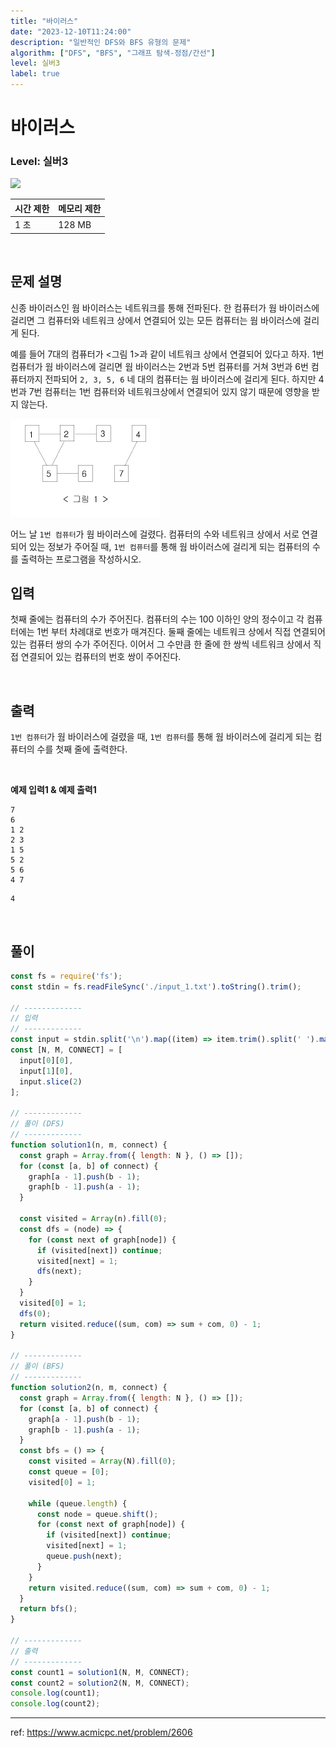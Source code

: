 ```yaml
---
title: "바이러스"
date: "2023-12-10T11:24:00"
description: "일반적인 DFS와 BFS 유형의 문제"
algorithm: ["DFS", "BFS", "그래프 탐색-정점/간선"]
level: 실버3
label: true
---
```


# 바이러스

### Level: 실버3

<img src="https://d2gd6pc034wcta.cloudfront.net/tier/8.svg" style="width: 20px" />

<br>

| 시간 제한 | 메모리 제한 |
| -------- | ---------- |
| 1 초 | 128 MB |

<br>

## 문제 설명

신종 바이러스인 웜 바이러스는 네트워크를 통해 전파된다. 한 컴퓨터가 웜 바이러스에 걸리면 그 컴퓨터와 네트워크 상에서 연결되어 있는 모든 컴퓨터는 웜 바이러스에 걸리게 된다.

예를 들어 7대의 컴퓨터가 <그림 1>과 같이 네트워크 상에서 연결되어 있다고 하자. 1번 컴퓨터가 웜 바이러스에 걸리면 웜 바이러스는 2번과 5번 컴퓨터를 거쳐 3번과 6번 컴퓨터까지 전파되어 `2, 3, 5, 6` 네 대의 컴퓨터는 웜 바이러스에 걸리게 된다. 하지만 4번과 7번 컴퓨터는 1번 컴퓨터와 네트워크상에서 연결되어 있지 않기 때문에 영향을 받지 않는다.

<img src="../assets/바이러스_1.png" alt="바이러스_1" />

어느 날 `1번 컴퓨터`가 웜 바이러스에 걸렸다. 컴퓨터의 수와 네트워크 상에서 서로 연결되어 있는 정보가 주어질 때, `1번 컴퓨터`를 통해 웜 바이러스에 걸리게 되는 컴퓨터의 수를 출력하는 프로그램을 작성하시오.

## 입력

첫째 줄에는 컴퓨터의 수가 주어진다. 컴퓨터의 수는 100 이하인 양의 정수이고 각 컴퓨터에는 1번 부터 차례대로 번호가 매겨진다. 둘째 줄에는 네트워크 상에서 직접 연결되어 있는 컴퓨터 쌍의 수가 주어진다. 이어서 그 수만큼 한 줄에 한 쌍씩 네트워크 상에서 직접 연결되어 있는 컴퓨터의 번호 쌍이 주어진다.

<br>

## 출력

`1번 컴퓨터`가 웜 바이러스에 걸렸을 때, `1번 컴퓨터`를 통해 웜 바이러스에 걸리게 되는 컴퓨터의 수를 첫째 줄에 출력한다.

<br>

**예제 입력1 & 예제 출력1**

~~~
7
6
1 2
2 3
1 5
5 2
5 6
4 7

~~~

~~~
4

~~~

<br>

## 풀이

~~~js
const fs = require('fs');
const stdin = fs.readFileSync('./input_1.txt').toString().trim();

// -------------
// 입력
// -------------
const input = stdin.split('\n').map((item) => item.trim().split(' ').map(Number));
const [N, M, CONNECT] = [
  input[0][0],
  input[1][0],
  input.slice(2)
];

// -------------
// 풀이 (DFS)
// -------------
function solution1(n, m, connect) {
  const graph = Array.from({ length: N }, () => []);
  for (const [a, b] of connect) {
    graph[a - 1].push(b - 1);
    graph[b - 1].push(a - 1);
  }

  const visited = Array(n).fill(0);
  const dfs = (node) => {
    for (const next of graph[node]) {
      if (visited[next]) continue;
      visited[next] = 1;
      dfs(next);
    }
  }
  visited[0] = 1;
  dfs(0);
  return visited.reduce((sum, com) => sum + com, 0) - 1;
}

// -------------
// 풀이 (BFS)
// -------------
function solution2(n, m, connect) {
  const graph = Array.from({ length: N }, () => []);
  for (const [a, b] of connect) {
    graph[a - 1].push(b - 1);
    graph[b - 1].push(a - 1);
  }
  const bfs = () => {
    const visited = Array(N).fill(0);
    const queue = [0];
    visited[0] = 1;

    while (queue.length) {
      const node = queue.shift();
      for (const next of graph[node]) {
        if (visited[next]) continue;
        visited[next] = 1;
        queue.push(next);
      }
    }
    return visited.reduce((sum, com) => sum + com, 0) - 1;
  }
  return bfs();
}

// -------------
// 출력
// -------------
const count1 = solution1(N, M, CONNECT);
const count2 = solution2(N, M, CONNECT);
console.log(count1);
console.log(count2);
~~~

---

ref: https://www.acmicpc.net/problem/2606